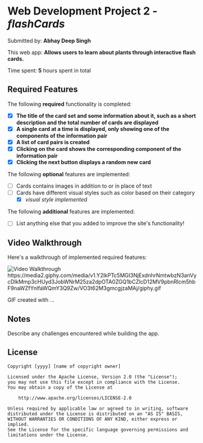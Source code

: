 # Web Development Project 2 - *flashCards*

Submitted by: **Abhay Deep Singh**

This web app: **Allows users to learn about plants through interactive flash cards.**

Time spent: **5** hours spent in total

## Required Features

The following **required** functionality is completed:

- [x] **The title of the card set and some information about it, such as a short description and the total number of cards are displayed**
- [x] **A single card at a time is displayed, only showing one of the components of the information pair**
- [x] **A list of card pairs is created**
- [x] **Clicking on the card shows the corresponding component of the information pair**
- [x] **Clicking the next button displays a random new card**

The following **optional** features are implemented:

- [ ] Cards contains images in addition to or in place of text
- [ ] Cards have different visual styles such as color based on their category
  - [x] *visual style implemented*

The following **additional** features are implemented:

* [ ] List anything else that you added to improve the site's functionality!

## Video Walkthrough

Here's a walkthrough of implemented required features:

<img src='[http://i.imgur.com/link/to/your/gif/file.gif](https://media2.giphy.com/media/v1.Y2lkPTc5MGI3NjExdnhrNmtwbzN3anVycDlkMmp3cHUyd3JobWNrM25za2dpOTA0ZGQ1bCZlcD12MV9pbnRlcm5hbF9naWZfYnlfaWQmY3Q9Zw/VO3t62M3gmcgjzaMAj/giphy.gif)' title='Video Walkthrough' width='' alt='Video Walkthrough' />
https://media2.giphy.com/media/v1.Y2lkPTc5MGI3NjExdnhrNmtwbzN3anVycDlkMmp3cHUyd3JobWNrM25za2dpOTA0ZGQ1bCZlcD12MV9pbnRlcm5hbF9naWZfYnlfaWQmY3Q9Zw/VO3t62M3gmcgjzaMAj/giphy.gif

<!-- Replace this with whatever GIF tool you used! -->
GIF created with ...  
<!-- Recommended tools:
[Kap](https://getkap.co/) for macOS
[ScreenToGif](https://www.screentogif.com/) for Windows
[peek](https://github.com/phw/peek) for Linux. -->

## Notes

Describe any challenges encountered while building the app.

## License

    Copyright [yyyy] [name of copyright owner]

    Licensed under the Apache License, Version 2.0 (the "License");
    you may not use this file except in compliance with the License.
    You may obtain a copy of the License at

        http://www.apache.org/licenses/LICENSE-2.0

    Unless required by applicable law or agreed to in writing, software
    distributed under the License is distributed on an "AS IS" BASIS,
    WITHOUT WARRANTIES OR CONDITIONS OF ANY KIND, either express or implied.
    See the License for the specific language governing permissions and
    limitations under the License.
